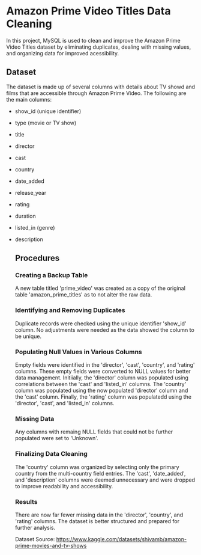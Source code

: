 # Amazon Prime Video Titles Data Cleaning

In this project, MySQL is used to clean and improve the Amazon Prime Video Titles dataset by eliminating duplicates, dealing with missing values, and organizing data for improved acessibility.

## Dataset

The dataset is made up of several columns with details about TV showd and films that are accessible through Amazon Prime Video. The following are the main columns:

- show_id (unique identifier)

- type (movie or TV show)

- title

- director

- cast

- country

- date_added

- release_year

- rating

- duration

- listed_in (genre)

- description

  ## Procedures

  ### Creating a Backup Table

  A new table titled 'prime_video' was created as a copy of the original table 'amazon_prime_titles' as to not alter the raw data.

  ### Identifying and Removing Duplicates

  Duplicate records were checked using the unique identifier 'show_id' column. No adjustments were needed as the data showed the column to be unique.

  ### Populating Null Values in Various Columns

  Empty fields were identified in the 'director', 'cast', 'country', and 'rating' columns. These empty fields were converted to NULL values for better data management. Initiially, the 'director' column was populated using correlations between the 'cast' and 'listed_in' columns. The 'country' column was populated using the now populated 'director' column and the 'cast' column. Finally, the 'rating' column was populatedd using the 'director', 'cast', and 'listed_in' columns.

  ### Missing Data

  Any columns with remaing NULL fields that could not be further populated were set to 'Unknown'.

  ### Finalizing Data Cleaning

  The 'country' column was organized by selecting only the primary country from the multi-country field entries. The 'cast', 'date_added', and 'description' columns were deemed unnecessary and were dropped to improve readability and accessibility.

  ### Results

  There are now far fewer missing data in the 'director', 'country', and 'rating' columns.
  The dataset is better structured and prepared for further analysis.




  Dataset Source: https://www.kaggle.com/datasets/shivamb/amazon-prime-movies-and-tv-shows



  
